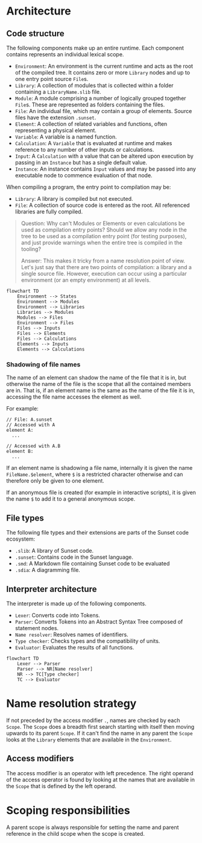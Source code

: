# Architecture

## Code structure

The following components make up an entire runtime. Each component contains represents an individual lexical scope.

- `Environment`: An environment is the current runtime and acts as the root of the compiled tree. It contains zero or
  more `Library` nodes and up to one entry point source `File`s.
- `Library`: A collection of modules that is collected within a folder containing a `LibraryName.slib` file.
- `Module`: A module comprising a number of logically grouped together `File`s. These are represented as folders
  containing the files.
- `File`: An individual file, which may contain a group of elements. Source files have the extension `.sunset`.
- `Element`: A collection of related variables and functions, often representing a physical element.
- `Variable`: A variable is a named function.
- `Calculation`: A `Variable` that is evaluated at runtime and makes reference to any number of other inputs or
  calculations.
- `Input`: A `Calculation` with a value that can be altered upon execution by passing in an `Instance` but has a single
  default value.
- `Instance`: An instance contains `Input` values and may be passed into any executable node to commence
  evaluation of that node.

When compiling a program, the entry point to compilation may be:

- `Library`: A library is compiled but not executed.
- `File`: A collection of source code is entered as the root. All referenced libraries are fully compiled.

> Question: Why can't Modules or Elements or even calculations be used as compilation entry points? Should we allow any
> node in the tree to be used as a compilation entry point (for testing purposes), and just provide warnings when the
> entire tree is compiled in the tooling?
>
> Answer: This makes it tricky from a name resolution point of view. Let's just say that there are two points of
> compilation: a library and a single source file. However, execution can occur using a particular environment (or an
> empty environment) at all levels.

```mermaid
flowchart TD
    Environment --> States
    Environment --> Modules
    Environment --> Libraries
    Libraries --> Modules
    Modules --> Files
    Environment --> Files
    Files --> Inputs
    Files --> Elements
    Files --> Calculations
    Elements --> Inputs
    Elements --> Calculations
```

### Shadowing of file names

The name of an element can shadow the name of the file that it is in, but
otherwise the name of the file is the scope that all the contained members are in. That is, if an element name is the
same as the name of the file it is in, accessing the file name accesses the element as well.

For example:

```sunset
// File: A.sunset
// Accessed with A
element A:
  ...
  
// Accessed with A.B
element B:
  ...
```

If an element name is shadowing a file name, internally it is given the name `FileName.$element`, where `$` is a
restricted character otherwise and can therefore only be given to one element.

If an anonymous file is created (for example in interactive scripts), it is given the name `$` to add it to a general
anonymous scope.

## File types

The following file types and their extensions are parts of the Sunset code ecosystem:

- `.slib`: A library of Sunset code.
- `.sunset`: Contains code in the Sunset language.
- `.smd`: A Markdown file containing Sunset code to be evaluated
- `.sdia`: A diagramming file.

## Interpreter architecture

The interpreter is made up of the following components.

- `Lexer`: Converts code into Tokens.
- `Parser`: Converts Tokens into an Abstract Syntax Tree composed of statement nodes.
- `Name resolver`: Resolves names of identifiers.
- `Type checker`: Checks types and the compatibility of units.
- `Evaluator`: Evaluates the results of all functions.

```mermaid
flowchart TD
    Lexer --> Parser
    Parser --> NR[Name resolver]
    NR --> TC[Type checker]
    TC --> Evaluator 
```

# Name resolution strategy

If not preceded by the access modifier `.`, names are checked by each `Scope`. The `Scope` does a breadth first search
starting with itself then moving upwards to its parent `Scope`. If it can't find the name in any parent the `Scope`
looks at the `Library` elements that are available in the `Environment`.

## Access modifiers

The access modifier is an operator with left precedence. The right operand of the access operator is found by looking at
the names that are available in the `Scope` that is defined by the left operand.

# Scoping responsibilities

A parent scope is always responsible for setting the name and parent reference in the child scope when the scope is
created.